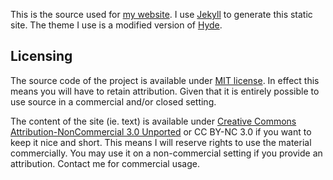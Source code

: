 
This is the source used for [my website](/). I use [Jekyll](http://jekyllrb.com/) to generate this static site. The theme I use is a modified version of [Hyde](hyde.getpoole.com).

## Licensing

The source code of the project is available under [MIT license](http://opensource.org/licenses/MIT). In effect this means you will have to retain attribution. Given that it is entirely possible to use source in a commercial and/or closed setting.

The content of the site (ie. text) is available under [Creative Commons Attribution-NonCommercial 3.0 Unported](http://creativecommons.org/licenses/by-nc/3.0/) or CC BY-NC 3.0 if you want to keep it nice and short. This means I will reserve rights to use the material commercially. You may use it on a non-commercial setting if you provide an attribution. Contact me for commercial usage.
